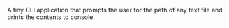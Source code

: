 A tiny CLI application that prompts the user for the path of any text file and prints the contents to console.